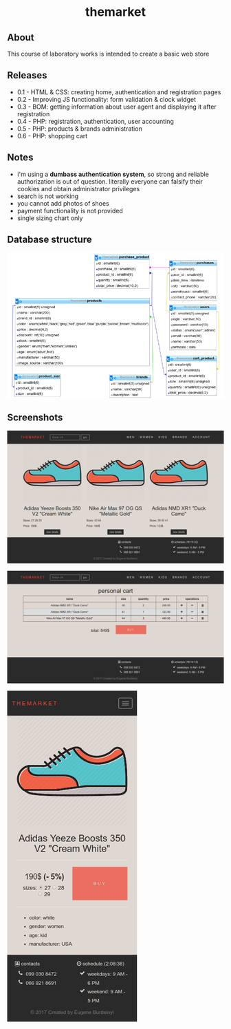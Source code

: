 <h1 align="center">themarket</h1>

## About

This course of laboratory works is intended to create a basic web store

## Releases

- 0.1 - HTML &amp; CSS: creating home, authentication and registration pages
- 0.2 - Improving JS functionality: form validation &amp; clock widget
- 0.3 - BOM: getting information about user agent and displaying it after registration
- 0.4 - PHP: registration, authentication, user accounting
- 0.5 - PHP: products &amp; brands administration
- 0.6 - PHP: shopping cart

## Notes

- i'm using a **dumbass authentication system**, so strong and reliable authorization is out of question. literally everyone can falsify their cookies and obtain administrator privileges
- search is not working
- you cannot add photos of shoes
- payment functionality is not provided
- single sizing chart only


## Database structure

![database structure](img/screenshots/database.png)

## Screenshots

![index page](img/screenshots/index.png)

![cart page](img/screenshots/cart.png)

![product page for mobiles](img/screenshots/product-mobile.png)